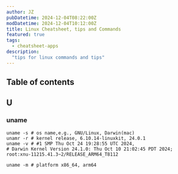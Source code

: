 ```yaml
---
author: JZ
pubDatetime: 2024-12-04T08:22:00Z
modDatetime: 2024-12-04T10:12:00Z
title: Linux Cheatsheet, tips and Commands
featured: true
tags:
  - cheatsheet-apps
description:
  "tips for linux commands and tips"
---
```


## Table of contents

## U

### uname

```shell
uname -s # os name,e.g., GNU/Linux, Darwin(mac)
unamr -r # kernel release, 6.10.14-linuxkit, 24.0.1
uname -v # #1 SMP Thu Oct 24 19:28:55 UTC 2024,
# Darwin Kernel Version 24.1.0: Thu Oct 10 21:02:45 PDT 2024; root:xnu-11215.41.3~2/RELEASE_ARM64_T8112

uname -m # platform x86_64, arm64
```

